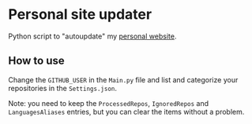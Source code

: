 # Personal site updater

Python script to "autoupdate" my [personal website](https://honnef.dev).

## How to use

Change the `GITHUB_USER` in the `Main.py` file and list and categorize your repositories in the `Settings.json`.

Note: you need to keep the `ProcessedRepos`, `IgnoredRepos` and `LanguagesAliases` entries, but you can clear the items without a problem.
